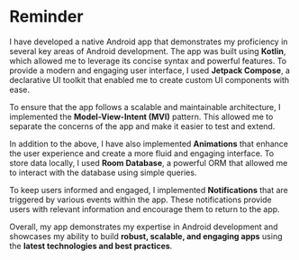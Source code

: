 # Reminder
I have developed a native Android app that demonstrates my proficiency in several key areas of Android development. The app was built using **Kotlin**, which allowed me to leverage its concise syntax and powerful features. To provide a modern and engaging user interface, I used **Jetpack Compose**, a declarative UI toolkit that enabled me to create custom UI components with ease.


To ensure that the app follows a scalable and maintainable architecture, I implemented the **Model-View-Intent (MVI)** pattern. This allowed me to separate the concerns of the app and make it easier to test and extend.


In addition to the above, I have also implemented **Animations** that enhance the user experience and create a more fluid and engaging interface. To store data locally, I used **Room Database**, a powerful ORM that allowed me to interact with the database using simple queries.


To keep users informed and engaged, I implemented **Notifications** that are triggered by various events within the app. These notifications provide users with relevant information and encourage them to return to the app.


Overall, my app demonstrates my expertise in Android development and showcases my ability to build **robust, scalable, and engaging apps** using the **latest technologies and best practices**.
